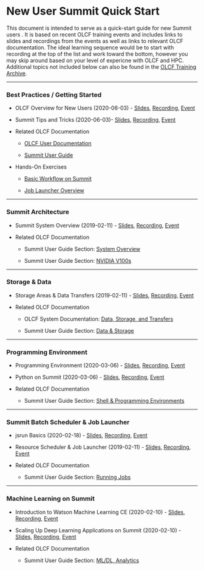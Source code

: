
# New User Summit Quick Start

This document is intended to serve as a quick-start guide for new Summit users . It is based on recent OLCF training events and includes links to slides and recordings from the events as well as links to relevant OLCF documentation. The ideal learning sequence would be to start with recording at the top of the list and work toward the bottom, however you may skip around based on your level of expericne with OLCF and HPC. Additional topics not included below can also be found in the [OLCF Training Archive](https://docs.olcf.ornl.gov/training/training_archive.html#). 

<hr>

### Best Practices / Getting Started

* OLCF Overview for New Users (2020-06-03) - [Slides](https://www.olcf.ornl.gov/wp-content/uploads/2020/02/OLCF_Overview_for_New_Users_2020_User_Meeting.pdf), [Recording](https://vimeo.com/427792537), [Event](https://www.olcf.ornl.gov/calendar/2020-olcf-user-meeting/)

* Summit Tips and Tricks (2020-06-03)- [Slides](https://www.olcf.ornl.gov/wp-content/uploads/2020/02/Summit_Tips_and_Tricks_2020-06-03.pdf), [Recording](https://vimeo.com/427798547), [Event](https://www.olcf.ornl.gov/calendar/2020-olcf-user-meeting/)

* Related OLCF Documentation

	* [OLCF User Documentation](https://docs.olcf.ornl.gov/)

	* [Summit User Guide](https://docs.olcf.ornl.gov/systems/summit_user_guide.html#summit-user-guide)

* Hands-On Exercises

	* [Basic Workflow on Summit](/hands-on/Basic_Workflow)

	* [Job Launcher Overview](/hands-on/jsrun_Job_Launcher)
	
	



<hr>

### Summit Architecture

* Summit System Overview (2019-02-11) - [Slides](https://www.olcf.ornl.gov/wp-content/uploads/2019/02/STW_Feb_Summit-Overview_20190211.pdf), [Recording](https://vimeo.com/346452584), [Event](https://www.olcf.ornl.gov/calendar/summit-training-workshop-february-2019/) 

* Related OLCF Documentation

	* Summit User Guide Section: [System Overview](https://docs.olcf.ornl.gov/systems/summit_user_guide.html#system-overview)

	* Summit User Guide Section: [NVIDIA V100s](https://docs.olcf.ornl.gov/systems/summit_user_guide.html#nvidia-volta-v100)

<hr>

### Storage & Data

* Storage Areas & Data Transfers (2019-02-11) - [Slides](https://www.olcf.ornl.gov/wp-content/uploads/2019/02/STW_Feb_storage_areas_summit_videos_feb_19_links.pdf), [Recording](https://vimeo.com/346452224), [Event](https://www.olcf.ornl.gov/calendar/summit-training-workshop-february-2019/) 

* Related OLCF Documentation

	* OLCF System Documentation: [Data, Storage, and Transfers](https://docs.olcf.ornl.gov/data/index.html#data-storage-and-transfers)

	* Summit User Guide Section: [Data & Storage](https://docs.olcf.ornl.gov/systems/summit_user_guide.html#data-and-storage)

<hr>

### Programming Environment

* Programming Environment (2020-03-06) - [Slides](https://www.olcf.ornl.gov/wp-content/uploads/2020/06/20200603_summit_workshop_programming_environment.pdf), [Recording](https://vimeo.com/427796661), [Event](https://www.olcf.ornl.gov/calendar/2020-olcf-user-meeting/)

* Python on Summit (2020-03-06) - [Slides](https://www.olcf.ornl.gov/wp-content/uploads/2020/06/20200603_summit_workshop_python.pdf), [Recording](https://vimeo.com/427794043), [Event](https://www.olcf.ornl.gov/calendar/2020-olcf-user-meeting/)

* Related OLCF Documentation

	* Summit User Guide Section: [Shell & Programming Environments](https://docs.olcf.ornl.gov/systems/summit_user_guide.html#shell-programming-environments)

<hr>

### Summit Batch Scheduler & Job Launcher

* jsrun Basics (2020-02-18) - [Slides](https://www.olcf.ornl.gov/wp-content/uploads/2019/12/jsrun_basics.pdf), [Recording](https://vimeo.com/393782415), [Event](https://www.olcf.ornl.gov/calendar/jsrun-tutorial/)

* Resource Scheduler & Job Launcher (2019-02-11) - [Slides](https://www.olcf.ornl.gov/wp-content/uploads/2019/02/STW_Feb_Summit-Job-Launch-Intro-Feb11-2019.pdf), [Recording](https://vimeo.com/346452041), [Event](https://www.olcf.ornl.gov/calendar/summit-training-workshop-february-2019/)

* Related OLCF Documentation

	* Summit User Guide Section: [Running Jobs](https://docs.olcf.ornl.gov/systems/summit_user_guide.html#running-jobs)

<hr>

### Machine Learning on Summit

* Introduction to Watson Machine Learning CE (2020-02-10) - [Slides](https://www.olcf.ornl.gov/wp-content/uploads/2019/12/ORNL-Scaling-20200210.pdf), [Recording](https://vimeo.com/391520479), [Event](https://www.olcf.ornl.gov/calendar/scaling-up-deep-learning-applications-on-summit/)

* Scaling Up Deep Learning Applications on Summit (2020-02-10) - [Slides](https://www.olcf.ornl.gov/wp-content/uploads/2019/12/Scaling-DL-on-Summit.pdf), [Recording](https://vimeo.com/391520479), [Event](https://www.olcf.ornl.gov/calendar/scaling-up-deep-learning-applications-on-summit/) 

* Related OLCF Documentation

	* Summit User Guide Section: [ML/DL, Analytics](https://docs.olcf.ornl.gov/software/analytics/index.html#)



